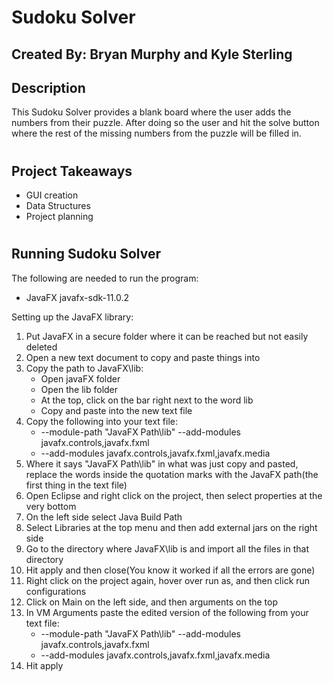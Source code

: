 # Sudoku Solver
## Created By: Bryan Murphy and Kyle Sterling
## Description
This Sudoku Solver provides a blank board where the user adds the numbers from their puzzle. After doing so the user and hit the solve button where the rest of the missing numbers from the puzzle will be filled in.
#
## Project Takeaways
- GUI creation
- Data Structures
- Project planning
#

## Running Sudoku Solver
The following are needed to run the program:
- JavaFX javafx-sdk-11.0.2

Setting up the JavaFX library:
1. Put JavaFX in a secure folder where it can be reached but not easily deleted
2. Open a new text document to copy and paste things into
3. Copy the path to JavaFX\lib:
    - Open javaFX folder
    - Open the lib folder
    - At the top, click on the bar right next to the word lib
    - Copy and paste into the new text file
4. Copy the following into your text file:
    - --module-path "JavaFX Path\lib" --add-modules javafx.controls,javafx.fxml
    - --add-modules javafx.controls,javafx.fxml,javafx.media
5. Where it says "JavaFX Path\lib" in what was just copy and pasted, replace the words inside the quotation marks with the JavaFX path(the first thing in the text file)
6. Open Eclipse and right click on the project, then select properties at the very bottom
7. On the left side select Java Build Path
8. Select Libraries at the top menu and then add external jars on the right side
9. Go to the directory where JavaFX\lib is and import all the files in that directory
10. Hit apply and then close(You know it worked if all the errors are gone)
11. Right click on the project again, hover over run as, and then click run configurations
12. Click on Main on the left side, and then arguments on the top
13. In VM Arguments paste the edited version of the following from your text file:
    - --module-path "JavaFX Path\lib" --add-modules javafx.controls,javafx.fxml
    - --add-modules javafx.controls,javafx.fxml,javafx.media
14. Hit apply
